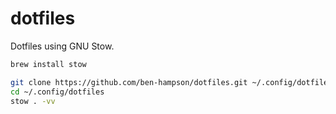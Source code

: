 # dotfiles
Dotfiles using GNU Stow.

```bash
brew install stow

git clone https://github.com/ben-hampson/dotfiles.git ~/.config/dotfiles
cd ~/.config/dotfiles
stow . -vv
```
